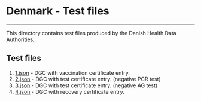 # Denmark  - Test files

---

This directory contains test files produced by the Danish Health Data Authorities. 

## Test files

1. [1.json](2DCode/raw/1.json) - DGC with  vaccination certificate entry.
2. [2.json](2DCode/raw/2.json) - DGC with  test certificate entry. (negative PCR test)
3. [3.json](2DCode/raw/3.json) - DGC with  test certificate entry. (negative AG test)
4. [4.json](2DCode/raw/4.json) - DGC with  recovery certificate entry.

